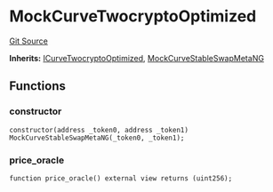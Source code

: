 # MockCurveTwocryptoOptimized
[Git Source](https://github.com/ubiquity/ubiquity-dollar/blob/0cae71618450aff584ed3369a18e2ba12900dc6b/src/dollar/mocks/MockCurveTwocryptoOptimized.sol)

**Inherits:**
[ICurveTwocryptoOptimized](/src/dollar/interfaces/ICurveTwocryptoOptimized.sol/interface.ICurveTwocryptoOptimized.md), [MockCurveStableSwapMetaNG](/src/dollar/mocks/MockCurveStableSwapMetaNG.sol/contract.MockCurveStableSwapMetaNG.md)


## Functions
### constructor


```solidity
constructor(address _token0, address _token1) MockCurveStableSwapMetaNG(_token0, _token1);
```

### price_oracle


```solidity
function price_oracle() external view returns (uint256);
```

